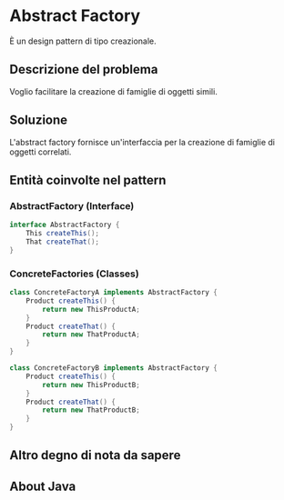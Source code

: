 # Abstract Factory
È un design pattern di tipo creazionale.

## Descrizione del problema
Voglio facilitare la creazione di famiglie di oggetti simili.

## Soluzione
L'abstract factory fornisce un'interfaccia per la creazione di famiglie di oggetti correlati.

## Entità coinvolte nel pattern
### AbstractFactory (Interface)


```java
interface AbstractFactory {
    This createThis();
    That createThat();
}
```
### ConcreteFactories (Classes)
```java
class ConcreteFactoryA implements AbstractFactory {
    Product createThis() {
        return new ThisProductA;
    }
    Product createThat() {
        return new ThatProductA;
    }
}

class ConcreteFactoryB implements AbstractFactory {
    Product createThis() {
        return new ThisProductB;
    }
    Product createThat() {
        return new ThatProductB;
    }
}
```


## Altro degno di nota da sapere

## About Java

